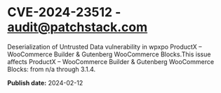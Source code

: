 # CVE-2024-23512 - audit@patchstack.com

Deserialization of Untrusted Data vulnerability in wpxpo ProductX – WooCommerce Builder & Gutenberg WooCommerce Blocks.This issue affects ProductX – WooCommerce Builder & Gutenberg WooCommerce Blocks: from n/a through 3.1.4.



**Publish date:** 2024-02-12
